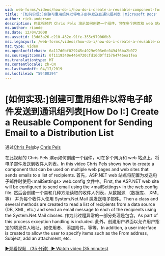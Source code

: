 ```yaml
---
uid: web-forms/videos/how-do-i/how-do-i-create-a-reusable-component-for-sending-email-to-a-distribution-list
title: '[如何实现:]创建可重用组件以将电子邮件发送到通讯组列表 |Microsoft Docs'
author: rick-anderson
description: 在此视频的 Chris Pels 演示如何创建一个组件，可在多个网页和 web 站点上，将电子邮件发送到收件人列表。 Firs...
ms.author: riande
ms.date: 12/04/2008
ms.assetid: 13dd3a26-c210-432e-91fe-355c979060b3
msc.legacyurl: /web-forms/videos/how-do-i/how-do-i-create-a-reusable-component-for-sending-email-to-a-distribution-list
msc.type: video
ms.openlocfilehash: 6a117d0bf029245c4929e903e0c0494f6ba2b072
ms.sourcegitcommit: 0f1119340e4464720cfd16d0ff15764746ea1fea
ms.translationtype: MT
ms.contentlocale: zh-CN
ms.lasthandoff: 04/17/2019
ms.locfileid: "59400394"
---
```

# <a name="how-do-i-create-a-reusable-component-for-sending-email-to-a-distribution-list"></a><span data-ttu-id="cc1ae-104">[如何实现:]创建可重用组件以将电子邮件发送到通讯组列表</span><span class="sxs-lookup"><span data-stu-id="cc1ae-104">[How Do I:] Create a Reusable Component for Sending Email to a Distribution List</span></span>

<span data-ttu-id="cc1ae-105">通过[Chris Pels](https://twitter.com/chrispels)</span><span class="sxs-lookup"><span data-stu-id="cc1ae-105">by [Chris Pels](https://twitter.com/chrispels)</span></span>

<span data-ttu-id="cc1ae-106">在此视频的 Chris Pels 演示如何创建一个组件，可在多个网页和 web 站点上，将电子邮件发送到收件人列表。</span><span class="sxs-lookup"><span data-stu-id="cc1ae-106">In this video Chris Pels shows how to create a component that can be used on multiple web pages and web sites that sends emails to a list of recipients.</span></span> <span data-ttu-id="cc1ae-107">首先，ASP.NET web 站点将配置为发送电子邮件时使用&lt;mailSettings&gt; web.config 文件中。</span><span class="sxs-lookup"><span data-stu-id="cc1ae-107">First, the ASP.NET web site will be configured to send email using the &lt;mailSettings&gt; in the web.config file.</span></span> <span data-ttu-id="cc1ae-108">然后会创建一个类和几种方法读取的收件人列表，从数据源 （数据库、 XML 等） 并为每个收件人使用 System.Net.Mail 类发送电子邮件。</span><span class="sxs-lookup"><span data-stu-id="cc1ae-108">Then a class and several methods are created to read a list of recipients from a data source (DB, XML, etc.) and send an email message to each of the recipients using the System.Net.Mail classes.</span></span> <span data-ttu-id="cc1ae-109">作为此过程异常的一部分处理是包含。</span><span class="sxs-lookup"><span data-stu-id="cc1ae-109">As part of this process exception handling is included.</span></span> <span data-ttu-id="cc1ae-110">此外，创建用户界面以允许用户指定的项发件人地址，如使用者、 添加附件，等等。</span><span class="sxs-lookup"><span data-stu-id="cc1ae-110">In addition, a user interface is created to allow the user to specify items such as the From address, Subject, add an attachment, etc.</span></span>

[<span data-ttu-id="cc1ae-111">&#9654;观看视频 （35 分钟）</span><span class="sxs-lookup"><span data-stu-id="cc1ae-111">&#9654; Watch video (35 minutes)</span></span>](https://channel9.msdn.com/Blogs/ASP-NET-Site-Videos/how-do-i-create-a-reusable-component-for-sending-email-to-a-distribution-list)
